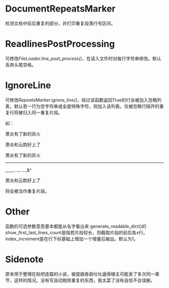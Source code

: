 # DocumentRepeatsMarker
检测文档中前后重复的部分，并打印重复段落行号区间。
 
# ReadlinesPostProcessing
可修改*FileLoader.line_post_process()*，在读入文件时对每行字符串修改。默认丢弃头尾空格。

# IgnoreLine
可修改*RepeatsMarker.ignore_line()*，经过该函数返回True的行会被加入忽略列表，默认若一行为空字符串或全是特殊字符，则加入该列表。仅被忽略行隔开的重复行将被归入同一重复片段。

如：




萧炎有了新的异火

萧炎和云韵好上了





萧炎有了新的异火

--- --- --- --- --- --- --- 

,,,,,,,...,.....,&^

萧炎和云韵好上了




将会被当作重复片段。

# Other
函数的可选参数意思基本都能从名字看出来
generate_readable_dict()的show_first_last_lines_count是指若片段较长，则截取片段的前后各x行。
index_increment是在行下标基础上增加一个增量后输出。默认为1。
 
# Sidenote
原本用于整理在贴吧连载的小说，被度娘吞吞吐吐逼得楼主可能发了多次同一章节，这样的情况。没有写自动剔除重复的东西，我太菜了没有自信不会误删。